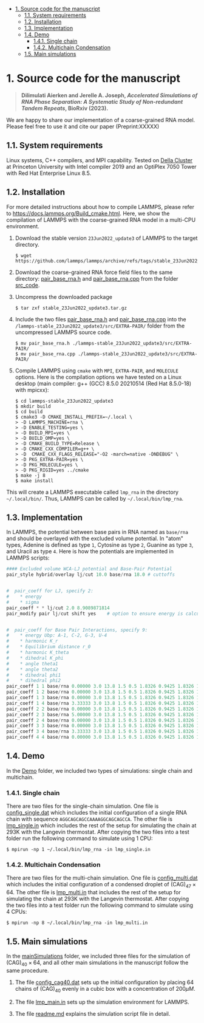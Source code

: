 - [1. Source code for the manuscript](#1-source-code-for-the-manuscript)
  - [1.1. System requirements](#11-system-requirements)
  - [1.2. Installation](#12-installation)
  - [1.3. Implementation](#13-implementation)
  - [1.4. Demo](#14-demo)
    - [1.4.1. Single chain](#141-single-chain)
    - [1.4.2. Multichain Condensation](#142-multichain-condensation)
  - [1.5. Main simulations](#15-main-simulations)
# 1. Source code for the manuscript

> **Dilimulati Aierken and Jerelle A. Joseph, *Accelerated Simulations of RNA Phase Separation: A
> Systematic Study of Non-redundant Tandem Repeats*, BioRxiv (2023).**

We are happy to share our implementation of a coarse-grained RNA model. Please feel free to use it
and cite our paper (Preprint:XXXXX)

## 1.1. System requirements
Linux systems, C++ compilers, and MPI capability. Tested on [Della
Cluster](https://researchcomputing.princeton.edu/systems/della) at Princeton University with Intel
compiler 2019 and an OptiPlex 7050 Tower with Red Hat Enterprise Linux 8.5.

## 1.2. Installation
For more detailed instructions about how to compile LAMMPS, please refer to
https://docs.lammps.org/Build_cmake.html. Here, we show the compilation of LAMMPS with the
coarse-grained RNA model in a multi-CPU environment.


1. Download the stable version `23Jun2022_update3` of LAMMPS to the target directory.
   ```console
   $ wget https://github.com/lammps/lammps/archive/refs/tags/stable_23Jun2022_update3.tar.gz
   ```
2. Download the coarse-grained RNA force field files to the same directory:
   [pair_base_rna.h](./src_code/pair_base_rna.h) and
   [pair_base_rna.cpp](./src_code/pair_base_rna.cpp) from the folder [src_code](./src_code/).
   
3. Uncompress the downloaded package
   ```console
   $ tar zxf stable_23Jun2022_update3.tar.gz
   ```

4. Include the two files [pair_base_rna.h](./src_code/pair_base_rna.h) and
   [pair_base_rna.cpp](./src_code/pair_base_rna.cpp) into the
   `/lammps-stable_23Jun2022_update3/src/EXTRA-PAIR/` folder from the uncompressed LAMMPS source
   code.
   ```console
   $ mv pair_base_rna.h ./lammps-stable_23Jun2022_update3/src/EXTRA-PAIR/
   $ mv pair_base_rna.cpp ./lammps-stable_23Jun2022_update3/src/EXTRA-PAIR/
   ```

5. Compile LAMMPS using `cmake` with `MPI`, `EXTRA-PAIR`, and `MOLECULE` options. Here is the
   compilation options we have tested on a Linux desktop (main compiler: g++ (GCC) 8.5.0 20210514
   (Red Hat 8.5.0-18) with mpicxx):
   ```console
   $ cd lammps-stable_23Jun2022_update3
   $ mkdir build
   $ cd build
   $ cmake3 -D CMAKE_INSTALL_PREFIX=~/.local \
   > -D LAMMPS_MACHINE=rna \
   > -D ENABLE_TESTING=yes \
   > -D BUILD_MPI=yes \
   > -D BUILD_OMP=yes \
   > -D CMAKE_BUILD_TYPE=Release \
   > -D CMAKE_CXX_COMPILER=g++ \
   > -D  CMAKE_CXX_FLAGS_RELEASE="-O2 -march=native -DNDEBUG" \
   > -D PKG_EXTRA-PAIR=yes \
   > -D PKG_MOLECULE=yes \
   > -D PKG_RIGID=yes ../cmake
   $ make -j 8
   $ make install
   ```
This will create a LAMMPS executable called `lmp_rna` in the directory `~/.local/bin/`. Thus, LAMMPS
can be called by `~/.local/bin/lmp_rna`.

## 1.3. Implementation
In LAMMPS, the potential between base pairs in RNA named as `base/rna` and should be overlayed with
the excluded volume potential. In "atom" types, Adenine is defined as type `1`, Cytosine as type
`2`, Guanine as type `3`, and Uracil as type `4`. Here is how the potentials are implemented in
LAMMPS scripts:
```py
#### Excluded volume WCA-LJ potential and Base-Pair Potential
pair_style hybrid/overlay lj/cut 10.0 base/rna 18.0 # cuttoffs


#  pair_coeff for LJ, specify 2:
#    * energy
#    * sigma
pair_coeff * * lj/cut 2.0 8.9089871814
pair_modify pair lj/cut shift yes    # option to ensure energy is calculated corectly


#  pair_coeff for Base Pair Interactions, specify 9:
#    * energy Ubp: A-1, C-2, G-3, U-4
#    * harmonic K_r
#    * Equilibrium distance r_0
#    * harmonic K_theta
#    * dihedral K_phi
#    * angle theta1
#    * angle theta2
#    * dihedral phi1
#    * dihedral phi2
pair_coeff 1 1 base/rna 0.00000 3.0 13.8 1.5 0.5 1.8326 0.9425 1.8326 1.1345 #AA
pair_coeff 1 2 base/rna 0.00000 3.0 13.8 1.5 0.5 1.8326 0.9425 1.8326 1.1345 #AC
pair_coeff 1 3 base/rna 0.00000 3.0 13.8 1.5 0.5 1.8326 0.9425 1.8326 1.1345 #AG
pair_coeff 1 4 base/rna 3.33333 3.0 13.8 1.5 0.5 1.8326 0.9425 1.8326 1.1345 #AU
pair_coeff 2 2 base/rna 0.00000 3.0 13.8 1.5 0.5 1.8326 0.9425 1.8326 1.1345 #CC
pair_coeff 2 3 base/rna 5.00000 3.0 13.8 1.5 0.5 1.8326 0.9425 1.8326 1.1345 #CG
pair_coeff 2 4 base/rna 0.00000 3.0 13.8 1.5 0.5 1.8326 0.9425 1.8326 1.1345 #CU
pair_coeff 3 3 base/rna 0.00000 3.0 13.8 1.5 0.5 1.8326 0.9425 1.8326 1.1345 #GG
pair_coeff 3 4 base/rna 3.33333 3.0 13.8 1.5 0.5 1.8326 0.9425 1.8326 1.1345 #GU
pair_coeff 4 4 base/rna 0.00000 3.0 13.8 1.5 0.5 1.8326 0.9425 1.8326 1.1345 #UU
```
## 1.4. Demo
In the [Demo](./demo/) folder, we included two types of simulations: single chain and multichain.

### 1.4.1. Single chain
There are two files for the single-chain simulation. One file is
[config_single.dat](./demo/config_single.dat) which includes the initial configuration of a single
RNA chain with sequence `AGGCAGCAGCCAAAAGGCAGCAGCCA`. The other file is
[lmp_single.in](./demo/lmp_single.in) which includes the rest of the setup for simulating the chain
at 293K with the Langevin thermostat. After copying the two files into a test folder run the
following command to simulate using 1 CPU:
```console
$ mpirun -np 1 ~/.local/bin/lmp_rna -in lmp_single.in
```
### 1.4.2. Multichain Condensation
There are two files for the multi-chain simulation. One file is
[config_multi.dat](./demo/config_multi.dat) which includes the initial configuration of a condensed
droplet of (CAG)$_{47} \times 64$. The other file is [lmp_multi.in](./demo/lmp_multi.in) that
includes the rest of the setup for simulating the chain at 293K with the Langevin thermostat. After
copying the two files into a test folder run the following command to simulate using 4 CPUs:
```console
$ mpirun -np 8 ~/.local/bin/lmp_rna -in lmp_multi.in
```
## 1.5. Main simulations
In the [mainSimulations](./mainSimulations/) folder, we included three files for the simulation of
(CAG)$_{40} \times 64$, and all other main simulations in the manuscript follow the same procedure.

1. The file [config_cag40.dat](./mainSimulations/config_cag40.dat) sets up the initial configuration
by placing 64 chains of (CAG)$_{40}$ evenly in a cubic box with a concentration of $200\mu M$.

2. The file [lmp_main.in](./mainSimulations/lmp_main.in) sets up the simulation environment for
   LAMMPS.
  
3. The file [readme.md](./mainSimulations/readme.md) explains the simulation script file in detail.
